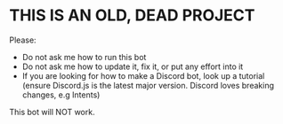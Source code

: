 # THIS IS AN OLD, DEAD PROJECT
Please:
- Do not ask me how to run this bot
- Do not ask me how to update it, fix it, or put any effort into it
- If you are looking for how to make a Discord bot, look up a tutorial (ensure Discord.js is the latest major version. Discord loves breaking changes, e.g Intents)

This bot will NOT work. 
